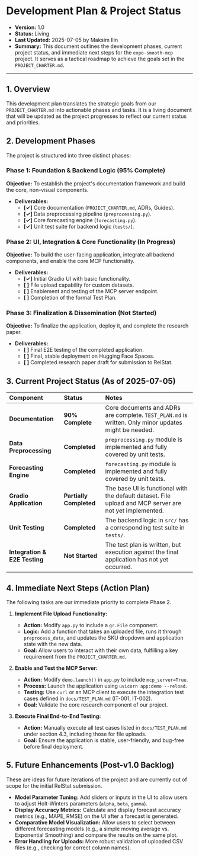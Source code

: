 
# Development Plan & Project Status

- **Version:** 1.0
- **Status:** Living
- **Last Updated:** 2025-07-05 by Maksim Ilin
- **Summary:** This document outlines the development phases, current project status, and immediate next steps for the `expo-smooth-mcp` project. It serves as a tactical roadmap to achieve the goals set in the `PROJECT_CHARTER.md`.

---

## 1. Overview

This development plan translates the strategic goals from our `PROJECT_CHARTER.md` into actionable phases and tasks. It is a living document that will be updated as the project progresses to reflect our current status and priorities.

## 2. Development Phases

The project is structured into three distinct phases:

### Phase 1: Foundation & Backend Logic (95% Complete)
**Objective:** To establish the project's documentation framework and build the core, non-visual components.
*   **Deliverables:**
    *   **[✓]** Core documentation (`PROJECT_CHARTER.md`, ADRs, Guides).
    *   **[✓]** Data preprocessing pipeline (`preprocessing.py`).
    *   **[✓]** Core forecasting engine (`forecasting.py`).
    *   **[✓]** Unit test suite for backend logic (`tests/`).

### Phase 2: UI, Integration & Core Functionality (In Progress)
**Objective:** To build the user-facing application, integrate all backend components, and enable the core MCP functionality.
*   **Deliverables:**
    *   **[✓]** Initial Gradio UI with basic functionality.
    *   **[ ]** File upload capability for custom datasets.
    *   **[ ]** Enablement and testing of the MCP server endpoint.
    *   **[ ]** Completion of the formal Test Plan.

### Phase 3: Finalization & Dissemination (Not Started)
**Objective:** To finalize the application, deploy it, and complete the research paper.
*   **Deliverables:**
    *   **[ ]** Final E2E testing of the completed application.
    *   **[ ]** Final, stable deployment on Hugging Face Spaces.
    *   **[ ]** Completed research paper draft for submission to RelStat.

## 3. Current Project Status (As of 2025-07-05)

| Component | Status | Notes |
| :--- | :--- | :--- |
| **Documentation** | **90% Complete** | Core documents and ADRs are complete. `TEST_PLAN.md` is written. Only minor updates might be needed. |
| **Data Preprocessing** | **Completed** | `preprocessing.py` module is implemented and fully covered by unit tests. |
| **Forecasting Engine** | **Completed** | `forecasting.py` module is implemented and fully covered by unit tests. |
| **Gradio Application** | **Partially Completed** | The base UI is functional with the default dataset. File upload and MCP server are not yet implemented. |
| **Unit Testing** | **Completed** | The backend logic in `src/` has a corresponding test suite in `tests/`. |
| **Integration & E2E Testing** | **Not Started** | The test plan is written, but execution against the final application has not yet occurred. |

## 4. Immediate Next Steps (Action Plan)

The following tasks are our immediate priority to complete Phase 2.

1.  **Implement File Upload Functionality:**
    *   **Action:** Modify `app.py` to include a `gr.File` component.
    *   **Logic:** Add a function that takes an uploaded file, runs it through `preprocess_data`, and updates the SKU dropdown and application state with the new data.
    *   **Goal:** Allow users to interact with their own data, fulfilling a key requirement from the `PROJECT_CHARTER.md`.

2.  **Enable and Test the MCP Server:**
    *   **Action:** Modify `demo.launch()` in `app.py` to include `mcp_server=True`.
    *   **Process:** Launch the application using `uvicorn app:demo --reload`.
    *   **Testing:** Use `curl` or an MCP client to execute the integration test cases defined in `docs/TEST_PLAN.md` (IT-001, IT-002).
    *   **Goal:** Validate the core research component of our project.

3.  **Execute Final End-to-End Testing:**
    *   **Action:** Manually execute all test cases listed in `docs/TEST_PLAN.md` under section 4.3, including those for file uploads.
    *   **Goal:** Ensure the application is stable, user-friendly, and bug-free before final deployment.

## 5. Future Enhancements (Post-v1.0 Backlog)

These are ideas for future iterations of the project and are currently out of scope for the initial RelStat submission.

*   **Model Parameter Tuning:** Add sliders or inputs in the UI to allow users to adjust Holt-Winters parameters (`alpha`, `beta`, `gamma`).
*   **Display Accuracy Metrics:** Calculate and display forecast accuracy metrics (e.g., MAPE, RMSE) on the UI after a forecast is generated.
*   **Comparative Model Visualization:** Allow users to select between different forecasting models (e.g., a simple moving average vs. Exponential Smoothing) and compare the results on the same plot.
*   **Error Handling for Uploads:** More robust validation of uploaded CSV files (e.g., checking for correct column names).